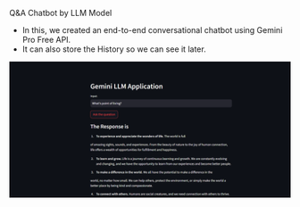 Q&A Chatbot by LLM Model
- In this, we created an end-to-end conversational chatbot using Gemini Pro Free API.
- It can also store the History so we can see it later.
  
![alt text](llm.png)
